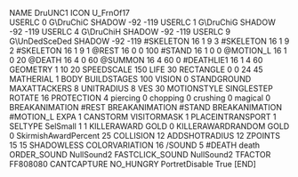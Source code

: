 NAME DruUNC1
ICON U_FrnOf17              
USERLC 			0 G\DruChiC SHADOW -92 -119
USERLC 			1 G\DruChiG SHADOW -92 -119
USERLC 			4 G\DruChiH SHADOW -92 -119
USERLC 			9 G\UnDedSceDed SHADOW -92 -119
#SKELETON               16 1 9 3
#SKELETON               16 1 9 2
#SKELETON               16 1 9 1
@REST      16 0 0 100
#STAND     16 1 0 0
@MOTION_L  16 1 0 20
@DEATH     16 4 0 60
@SUMMON     16 4 60 0 
#DEATHLIE1 16 1 4 60
GEOMETRY 1 10 20
SPEEDSCALE 150
LIFE     30
RECTANGLE 0 0 24 45
MATHERIAL 1 BODY
BUILDSTAGES 100
VISION 0
STANDGROUND
MAXATTACKERS 8
UNITRADIUS 8
VES 30
MOTIONSTYLE SINGLESTEP
ROTATE 16
PROTECTION 4 piercing 0 chopping 0 crushing 0 magical 0
BREAKANIMATION #REST
BREAKANIMATION #STAND
BREAKANIMATION #MOTION_L
EXPA 1
CANSTORM
VISITORMASK 1
PLACEINTRANSPORT 1
SELTYPE SelSmall 1 1
KILLERAWARD             GOLD 0
KILLERAWARDRANDOM       GOLD 0
SkirmishAwardPercent 25
COLLISION 12
ADDSHOTRADIUS 12
ZPOINTS 15 15
SHADOWLESS
COLORVARIATION 16
/SOUND 5 #DEATH death
ORDER_SOUND NullSound2
FASTCLICK_SOUND NullSound2
TFACTOR FF808080
CANTCAPTURE
NO_HUNGRY
PortretDisable True
[END]

